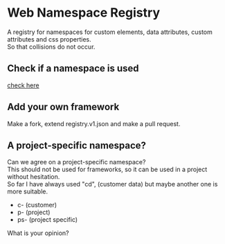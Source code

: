 # Web Namespace Registry
A registry for namespaces for custom elements, data attributes, custom attributes and css properties.   
So that collisions do not occur.

## Check if a namespace is used
[check here](
  https://rawcdn.githack.com/nuxodin/web-namespace-registry/93f445e44713bf53dad38042e45acb2fd9219f6b/web/index.html
)

## Add your own framework
Make a fork, extend registry.v1.json and make a pull request.

## A project-specific namespace?
Can we agree on a project-specific namespace?  
This should not be used for frameworks, so it can be used in a project without hesitation.  
So far I have always used "cd", (customer data) but maybe another one is more suitable.  

- c- (customer)
- p- (project)
- ps- (project specific)  

What is your opinion?
